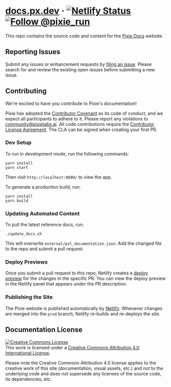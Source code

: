 # [docs.px.dev](http://docs.px.dev/) &middot; [![Netlify Status](https://api.netlify.com/api/v1/badges/e79c5a8a-187a-43ef-a133-492e099a0f5f/deploy-status)](https://app.netlify.com/sites/pixie-docs/deploys) <a href="https://twitter.com/intent/follow?screen_name=pixie_run"><img src="https://img.shields.io/twitter/follow/pixie_run.svg?label=Follow%20@pixie_run" alt="Follow @pixie_run" /></a>

This repo contains the source code and content for the [Pixie Docs](http://docs.px.dev/) website.

## Reporting Issues

Submit any issues or enhancement requests by [filing an issue](https://github.com/pixie-labs/pixie-docs/issues/new). Please search for and review the existing open issues before submitting a new issue.

## Contributing

We're excited to have you contribute to Pixie's documentation!

Pixie has adopted the [Contributor Covenant](https://github.com/pixie-labs/pixie-docs/blob/main/CODE_OF_CONDUCT.md) as its code of conduct, and we expect all participants to adhere to it. Please report any violations to <community@pixielabs.ai>. All code contributions require the [Contributor License Agreement](https://github.com/pixie-labs/pixie-docs/blob/main/CLA.md). The CLA can be signed when creating your first PR.

### Dev Setup

To run in development mode, run the following commands:
```shell
yarn install
yarn start
```
Then visit `http://localhost:8000/` to view the app.

To generate a production build, run:
```shell
yarn install
yarn build
```

### Updating Automated Content
To pull the latest reference docs, run:
```shell
./update_docs.sh
```
This will overwrite `external/pxl_documentation.json`.
Add the changed file to the repo and submit a pull request.

### Deploy Previews

Once you submit a pull request to this repo, Netlify creates a [deploy preview](https://www.netlify.com/blog/2016/07/20/introducing-deploy-previews-in-netlify/) for the changes in the specific PR. You can view the deploy preview in the Netlify panel that appears under the PR description.

### Publishing the Site

The Pixie website is published automatically by [Netlify](https://www.netlify.com/). Whenever changes are merged into the `prod` branch, Netlify re-builds and re-deploys the site.

## Documentation License

<a rel="license" href="http://creativecommons.org/licenses/by/4.0/"><img alt="Creative Commons License" style="border-width:0" src="https://i.creativecommons.org/l/by/4.0/88x31.png" /></a><br />This work is licensed under a <a rel="license" href="http://creativecommons.org/licenses/by/4.0/">Creative Commons Attribution 4.0 International License</a>.

Please note the Creative Commons Attribution 4.0 license applies to the creative work of this site (documentation, visual assets, etc.) and not to the underlying code and does not supersede any licenses of the source code, its dependencies, etc.
